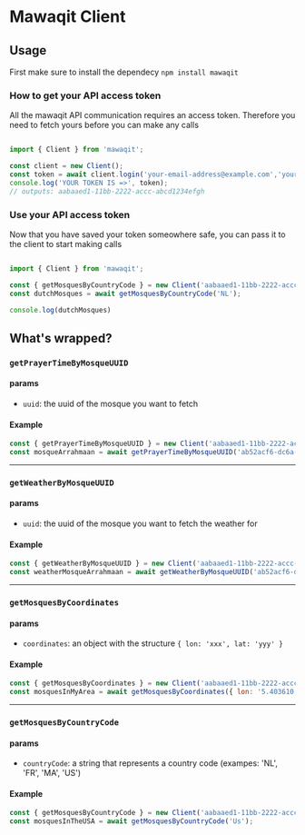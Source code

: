 # Mawaqit Client

## Usage

First make sure to install the dependecy `npm install mawaqit`

### How to get your API access token

All the mawaqit API communication requires an access token. Therefore you need to fetch yours before you can make any calls

```javascript

import { Client } from 'mawaqit';

const client = new Client();
const token = await client.login('your-email-address@example.com','yourTopSecretPassword');
console.log('YOUR TOKEN IS =>', token);
// outputs: aabaaed1-11bb-2222-accc-abcd1234efgh
```

### Use your API access token

Now that you have saved your token someowhere safe, you can pass it to the client to start making calls

```javascript

import { Client } from 'mawaqit';

const { getMosquesByCountryCode } = new Client('aabaaed1-11bb-2222-accc-abcd1234efgh');
const dutchMosques = await getMosquesByCountryCode('NL');

console.log(dutchMosques)
```

## What's wrapped?

### `getPrayerTimeByMosqueUUID`

#### params
- `uuid`: the uuid of the mosque you want to fetch

#### Example

```javascript
const { getPrayerTimeByMosqueUUID } = new Client('aabaaed1-11bb-2222-accc-abcd1234efgh');
const mosqueArrahmaan = await getPrayerTimeByMosqueUUID('ab52acf6-dc6a-4bc6-b9f7-184b7f874bf1');
```

-------

### `getWeatherByMosqueUUID`

#### params
- `uuid`: the uuid of the mosque you want to fetch the weather for

#### Example

```javascript
const { getWeatherByMosqueUUID } = new Client('aabaaed1-11bb-2222-accc-abcd1234efgh');
const weatherMosqueArrahmaan = await getWeatherByMosqueUUID('ab52acf6-dc6a-4bc6-b9f7-184b7f874bf1');
```

-------

### `getMosquesByCoordinates`

#### params
- `coordinates`: an object with the structure `{ lon: 'xxx', lat: 'yyy' }`

#### Example

```javascript
const { getMosquesByCoordinates } = new Client('aabaaed1-11bb-2222-accc-abcd1234efgh');
const mosquesInMyArea = await getMosquesByCoordinates({ lon: '5.403610', lat: '51.421310' });
```

-------

### `getMosquesByCountryCode`

#### params
- `countryCode`: a string that represents a country code (exampes: 'NL', 'FR', 'MA', 'US')

#### Example

```javascript
const { getMosquesByCountryCode } = new Client('aabaaed1-11bb-2222-accc-abcd1234efgh');
const mosquesInTheUSA = await getMosquesByCountryCode('Us');
```
